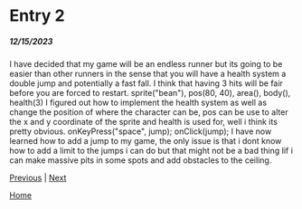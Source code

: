 # Entry 2
##### 12/15/2023

I have decided that my game will be an endless runner but its going to be easier than other runners in the sense that you will have a health system a double jump and potentially a fast fall. I think that having 3 hits will be fair before you are forced to restart.
        sprite("bean"),
        pos(80, 40),
        area(),
        body(),
        health(3)
I figured out how to implement the health system as well as change the position of where the character can be, pos can be use to alter the x and y coordinate of the sprite and health is used for, well i think its pretty obvious.
    onKeyPress("space", jump);
    onClick(jump);
I have now learned how to add a jump to my game, the only issue is that i dont know how to add a limit to the jumps i can do but that might not be a bad thing Iif i can make massive pits in some spots and add obstacles to the ceiling.

[Previous](entry01.md) | [Next](entry03.md)

[Home](../README.md)